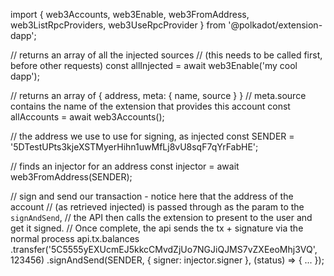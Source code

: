 import {
  web3Accounts,
  web3Enable,
  web3FromAddress,
  web3ListRpcProviders,
  web3UseRpcProvider
} from '@polkadot/extension-dapp';

// returns an array of all the injected sources
// (this needs to be called first, before other requests)
const allInjected = await web3Enable('my cool dapp');

// returns an array of { address, meta: { name, source } }
// meta.source contains the name of the extension that provides this account
const allAccounts = await web3Accounts();

// the address we use to use for signing, as injected
const SENDER = '5DTestUPts3kjeXSTMyerHihn1uwMfLj8vU8sqF7qYrFabHE';

// finds an injector for an address
const injector = await web3FromAddress(SENDER);

// sign and send our transaction - notice here that the address of the account
// (as retrieved injected) is passed through as the param to the `signAndSend`,
// the API then calls the extension to present to the user and get it signed.
// Once complete, the api sends the tx + signature via the normal process
api.tx.balances
  .transfer('5C5555yEXUcmEJ5kkcCMvdZjUo7NGJiQJMS7vZXEeoMhj3VQ', 123456)
  .signAndSend(SENDER, { signer: injector.signer }, (status) => { ... });

